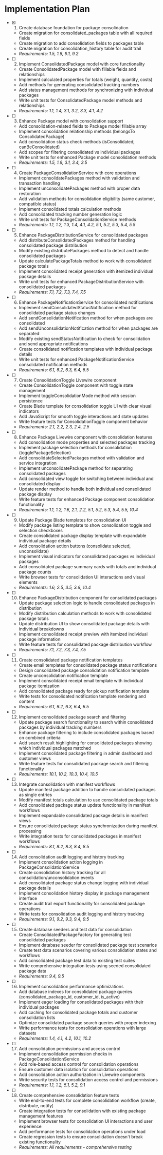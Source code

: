# Implementation Plan

- [x] 1. Create database foundation for package consolidation
  - Create migration for consolidated_packages table with all required fields
  - Create migration to add consolidation fields to packages table
  - Create migration for consolidation_history table for audit trail
  - _Requirements: 1.5, 1.6, 9.1, 9.2_

- [ ] 2. Implement ConsolidatedPackage model with core functionality
  - Create ConsolidatedPackage model with fillable fields and relationships
  - Implement calculated properties for totals (weight, quantity, costs)
  - Add methods for generating consolidated tracking numbers
  - Add status management methods for synchronizing with individual packages
  - Write unit tests for ConsolidatedPackage model methods and relationships
  - _Requirements: 1.1, 1.4, 3.1, 3.2, 3.3, 4.1, 4.2_

- [ ] 3. Enhance Package model with consolidation support
  - Add consolidation-related fields to Package model fillable array
  - Implement consolidation relationship methods (belongsTo ConsolidatedPackage)
  - Add consolidation status check methods (isConsolidated, canBeConsolidated)
  - Add scopes for filtering consolidated vs individual packages
  - Write unit tests for enhanced Package model consolidation methods
  - _Requirements: 1.5, 1.6, 3.1, 3.4, 3.5_

- [ ] 4. Create PackageConsolidationService with core operations
  - Implement consolidatePackages method with validation and transaction handling
  - Implement unconsolidatePackages method with proper data restoration
  - Add validation methods for consolidation eligibility (same customer, compatible status)
  - Implement consolidated totals calculation methods
  - Add consolidated tracking number generation logic
  - Write unit tests for PackageConsolidationService methods
  - _Requirements: 1.1, 1.2, 1.3, 1.4, 4.1, 4.2, 5.1, 5.2, 5.3, 5.4, 5.5_

- [ ] 5. Enhance PackageDistributionService for consolidated packages
  - Add distributeConsolidatedPackages method for handling consolidated package distribution
  - Modify existing distributePackages method to detect and handle consolidated packages
  - Update calculatePackageTotals method to work with consolidated package totals
  - Implement consolidated receipt generation with itemized individual package details
  - Write unit tests for enhanced PackageDistributionService with consolidated packages
  - _Requirements: 7.1, 7.2, 7.3, 7.4, 7.5_

- [ ] 6. Enhance PackageNotificationService for consolidated notifications
  - Implement sendConsolidatedStatusNotification method for consolidated package status changes
  - Add sendConsolidationNotification method for when packages are consolidated
  - Add sendUnconsolidationNotification method for when packages are separated
  - Modify existing sendStatusNotification to check for consolidation and send appropriate notifications
  - Create consolidated notification templates with individual package details
  - Write unit tests for enhanced PackageNotificationService consolidated notification methods
  - _Requirements: 6.1, 6.2, 6.3, 6.4, 6.5_

- [ ] 7. Create ConsolidationToggle Livewire component
  - Create ConsolidationToggle component with toggle state management
  - Implement toggleConsolidationMode method with session persistence
  - Create Blade template for consolidation toggle UI with clear visual indicators
  - Add JavaScript for smooth toggle interactions and state updates
  - Write feature tests for ConsolidationToggle component behavior
  - _Requirements: 2.1, 2.2, 2.3, 2.4, 2.5_

- [ ] 8. Enhance Package Livewire component with consolidation features
  - Add consolidation mode properties and selected packages tracking
  - Implement package selection methods for consolidation (togglePackageSelection)
  - Add consolidateSelectedPackages method with validation and service integration
  - Implement unconsolidatePackage method for separating consolidated packages
  - Add consolidated view toggle for switching between individual and consolidated display
  - Update render method to handle both individual and consolidated package display
  - Write feature tests for enhanced Package component consolidation functionality
  - _Requirements: 1.1, 1.2, 1.6, 2.1, 2.2, 5.1, 5.2, 5.3, 5.4, 5.5, 10.4_

- [ ] 9. Update Package Blade templates for consolidation UI
  - Modify package listing template to show consolidation toggle and selection checkboxes
  - Create consolidated package display template with expandable individual package details
  - Add consolidation action buttons (consolidate selected, unconsolidate)
  - Implement visual indicators for consolidated packages vs individual packages
  - Add consolidated package summary cards with totals and individual package counts
  - Write browser tests for consolidation UI interactions and visual elements
  - _Requirements: 1.6, 2.5, 3.5, 3.6, 10.4_

- [ ] 10. Enhance PackageDistribution component for consolidated packages
  - Update package selection logic to handle consolidated packages in distribution
  - Modify distribution calculation methods to work with consolidated package totals
  - Update distribution UI to show consolidated package details with individual breakdowns
  - Implement consolidated receipt preview with itemized individual package information
  - Write feature tests for consolidated package distribution workflow
  - _Requirements: 7.1, 7.2, 7.3, 7.4, 7.5_

- [ ] 11. Create consolidated package notification templates
  - Create email templates for consolidated package status notifications
  - Design consolidated package consolidation notification template
  - Create unconsolidation notification template
  - Implement consolidated receipt email template with individual package itemization
  - Add consolidated package ready for pickup notification template
  - Write tests for consolidated notification template rendering and content
  - _Requirements: 6.1, 6.2, 6.3, 6.4, 6.5_

- [ ] 12. Implement consolidated package search and filtering
  - Update package search functionality to search within consolidated packages by individual tracking numbers
  - Enhance package filtering to include consolidated packages based on combined criteria
  - Add search result highlighting for consolidated packages showing which individual packages matched
  - Implement consolidated package filtering in admin dashboard and customer views
  - Write feature tests for consolidated package search and filtering functionality
  - _Requirements: 10.1, 10.2, 10.3, 10.4, 10.5_

- [ ] 13. Integrate consolidation with manifest workflows
  - Update manifest package addition to handle consolidated packages as single entries
  - Modify manifest totals calculation to use consolidated package totals
  - Add consolidated package status update functionality in manifest workflows
  - Implement expandable consolidated package details in manifest views
  - Ensure consolidated package status synchronization during manifest processing
  - Write integration tests for consolidated packages in manifest workflows
  - _Requirements: 8.1, 8.2, 8.3, 8.4, 8.5_

- [ ] 14. Add consolidation audit logging and history tracking
  - Implement consolidation action logging in PackageConsolidationService
  - Create consolidation history tracking for all consolidation/unconsolidation events
  - Add consolidated package status change logging with individual package details
  - Implement consolidation history display in package management interface
  - Create audit trail export functionality for consolidated package operations
  - Write tests for consolidation audit logging and history tracking
  - _Requirements: 9.1, 9.2, 9.3, 9.4, 9.5_

- [ ] 15. Create database seeders and test data for consolidation
  - Create ConsolidatedPackageFactory for generating test consolidated packages
  - Implement database seeder for consolidated package test scenarios
  - Create test data scenarios covering various consolidation states and workflows
  - Add consolidated package test data to existing test suites
  - Write comprehensive integration tests using seeded consolidated package data
  - _Requirements: 9.4, 9.5_

- [ ] 16. Implement consolidation performance optimizations
  - Add database indexes for consolidated package queries (consolidated_package_id, customer_id, is_active)
  - Implement eager loading for consolidated packages with their individual packages
  - Add caching for consolidated package totals and customer consolidation lists
  - Optimize consolidated package search queries with proper indexing
  - Write performance tests for consolidation operations with large datasets
  - _Requirements: 1.4, 4.1, 4.2, 10.1, 10.2_

- [ ] 17. Add consolidation permissions and access control
  - Implement consolidation permission checks in PackageConsolidationService
  - Add role-based access control for consolidation operations
  - Ensure customer data isolation for consolidation operations
  - Add consolidation action authorization in Livewire components
  - Write security tests for consolidation access control and permissions
  - _Requirements: 1.1, 1.2, 5.1, 5.2, 9.1_

- [ ] 18. Create comprehensive consolidation feature tests
  - Write end-to-end tests for complete consolidation workflow (create, distribute, notify)
  - Create integration tests for consolidation with existing package management features
  - Implement browser tests for consolidation UI interactions and user experience
  - Add performance tests for consolidation operations under load
  - Create regression tests to ensure consolidation doesn't break existing functionality
  - _Requirements: All requirements - comprehensive testing_